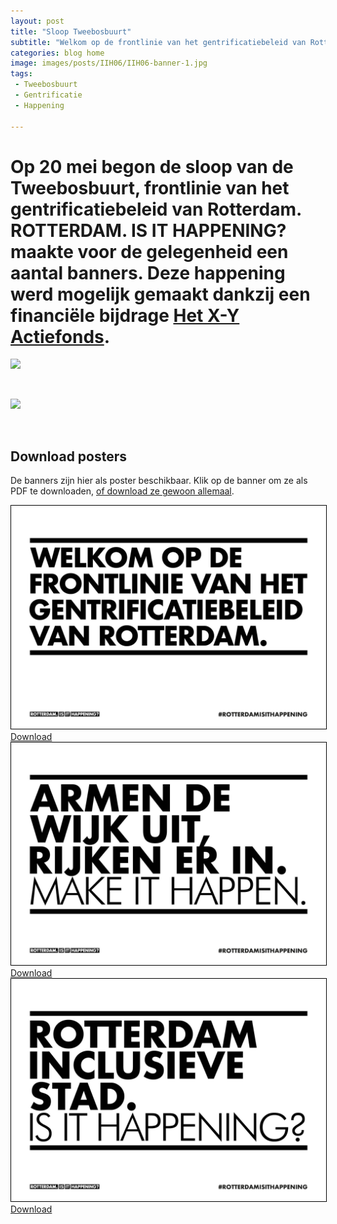 ```yaml
---
layout: post
title: "Sloop Tweebosbuurt"
subtitle: "Welkom op de frontlinie van het gentrificatiebeleid van Rotterdam."
categories: blog home
image: images/posts/IIH06/IIH06-banner-1.jpg
tags: 
 - Tweebosbuurt
 - Gentrificatie
 - Happening

---
```

# Op 20 mei begon de sloop van de Tweebosbuurt, frontlinie van het gentrificatiebeleid van Rotterdam. **ROTTERDAM. IS IT HAPPENING?** maakte voor de gelegenheid een aantal banners. Deze happening werd mogelijk gemaakt dankzij een financiële bijdrage [Het X-Y Actiefonds](https://hetactiefonds.nl/en/homepage/).

![](IIH06-banner-2.jpg)

<br>

![](IIH06-banner-3.jpg)

<br>

<article class="post" style="
	{%- if page.backgroundcolor -%}
		background-color:{{ page.backgroundcolor }};
	{%- endif -%}
	{%- if page.textcolor -%}
		color:{{ page.textcolor }};
	{%- endif -%}
	">
	<div class="poster-downloads">
		<div class="wrapper">
			<div class="post-content">
				<h1 class="poster-downloads-title">Download posters</h1>
				<p class="poster-downloads-text">De banners zijn hier als poster beschikbaar. Klik op de banner om ze als PDF te downloaden, <a href="/images/posts/IIH06/downloads/tweebosbuurt-banners.pdf">of download ze gewoon allemaal</a>.</p>
				<div class="posters-container">
					<a href="/images/posts/IIH06/downloads/IIH06-banner-1.pdf" download="Tweebosbuurt-banner-1.pdf" class="poster-image-container">
						<img class="poster-image" src="/images/posts/IIH06/downloads/thumbnails/IIH06-banner-1.jpg" alt="Frontlinie van het gentrificatiebeleid" style="border: 1px solid black">
						<span class="poster-download-button">Download</span>
					</a>
					<a href="/images/posts/IIH06/downloads/IIH06-banner-2.pdf" download="Tweebosbuurt-banner-2.pdf" class="poster-image-container">
						<img class="poster-image" src="/images/posts/IIH06/downloads/thumbnails/IIH06-banner-2.jpg" alt="Armen de wijk uit" style="border: 1px solid black">
						<span class="poster-download-button">Download</span>
					</a>
					<a href="/images/posts/IIH06/downloads/IIH06-banner-1.pdf" download="Tweebosbuurt-banner-3.pdf" class="poster-image-container">
						<img class="poster-image" src="/images/posts/IIH06/downloads/thumbnails/IIH06-banner-3.jpg" alt="Inclusieve stad" style="border: 1px solid black">
						<span class="poster-download-button">Download</span>
					</a>
				</div>
			</div>
		</div>
	</div>

</article>